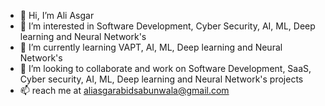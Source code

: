 - 👋 Hi, I’m Ali Asgar
- 👀 I’m interested in Software Development, Cyber Security, AI, ML, Deep learning and Neural Network's
- 🌱 I’m currently learning VAPT, AI, ML, Deep learning and Neural Network's
- 💞️ I’m looking to collaborate and work on Software Development, SaaS, Cyber security, AI, ML, Deep learning and Neural Network's projects 
- 📫 reach me at aliasgarabidsabunwala@gmail.com 
